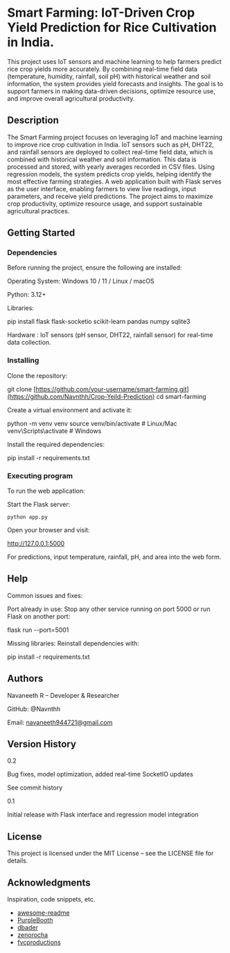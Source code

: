 # Smart Farming: IoT-Driven Crop Yield Prediction for Rice Cultivation in India.

This project uses IoT sensors and machine learning to help farmers predict rice crop yields more accurately. By combining real-time field data (temperature, humidity, rainfall, soil pH) with historical weather and soil information, the system provides yield forecasts and insights. The goal is to support farmers in making data-driven decisions, optimize resource use, and improve overall agricultural productivity.

## Description

The Smart Farming project focuses on leveraging IoT and machine learning to improve rice crop cultivation in India. IoT sensors such as pH, DHT22, and rainfall sensors are deployed to collect real-time field data, which is combined with historical weather and soil information. This data is processed and stored, with yearly averages recorded in CSV files. Using regression models, the system predicts crop yields, helping identify the most effective farming strategies. A web application built with Flask serves as the user interface, enabling farmers to view live readings, input parameters, and receive yield predictions. The project aims to maximize crop productivity, optimize resource usage, and support sustainable agricultural practices.

## Getting Started

### Dependencies

Before running the project, ensure the following are installed:

Operating System: Windows 10 / 11 / Linux / macOS

Python: 3.12+

Libraries:

pip install flask flask-socketio scikit-learn pandas numpy sqlite3


Hardware : IoT sensors (pH sensor, DHT22, rainfall sensor) for real-time data collection.

### Installing

Clone the repository:

git clone [https://github.com/your-username/smart-farming.git](https://github.com/Navnthh/Crop-Yeild-Prediction)
cd smart-farming


Create a virtual environment and activate it:

python -m venv venv
source venv/bin/activate   # Linux/Mac
venv\Scripts\activate      # Windows


Install the required dependencies:

pip install -r requirements.txt

### Executing program

To run the web application:

Start the Flask server:

```
python app.py

```
Open your browser and visit:

http://127.0.0.1:5000


For predictions, input temperature, rainfall, pH, and area into the web form.

## Help

Common issues and fixes:

Port already in use: Stop any other service running on port 5000 or run Flask on another port:

flask run --port=5001


Missing libraries: Reinstall dependencies with:

pip install -r requirements.txt

## Authors

Navaneeth R – Developer & Researcher

GitHub: @Navnthh

Email: navaneeth944721@gmail.com

## Version History

0.2

Bug fixes, model optimization, added real-time SocketIO updates

See commit history

0.1

Initial release with Flask interface and regression model integration
## License

This project is licensed under the MIT License – see the LICENSE
 file for details.

## Acknowledgments

Inspiration, code snippets, etc.
* [awesome-readme](https://github.com/matiassingers/awesome-readme)
* [PurpleBooth](https://gist.github.com/PurpleBooth/109311bb0361f32d87a2)
* [dbader](https://github.com/dbader/readme-template)
* [zenorocha](https://gist.github.com/zenorocha/4526327)
* [fvcproductions](https://gist.github.com/fvcproductions/1bfc2d4aecb01a834b46)
